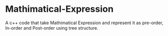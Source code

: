 # Mathimatical-Expression
A c++ code that take Mathimatical Expression and represent it as pre-order, In-order and Post-order using tree structure.

